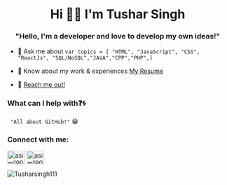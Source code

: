 <h1 align="center">Hi 👋🏻 I'm Tushar Singh</h1>
<h3 align="center"> "Hello, I'm a developer and love to develop my own ideas!"</h3>



- 💬 Ask me about ``` var topics = [ "HTML", "JavaScript", "CSS", "ReactJs", "SQL/NoSQL","JAVA","CPP","PHP",] ```

- 📄 Know about my work & experiences [My Resume]()
- 📧 [Reach me out!](mailto:tusharsingh11088@gmail.com)



### What can I help with:question::cyclone:
<code> "All about GitHub!"</code> :grin:


<h3 align="left">Connect with me:</h3>

<p align="left">
<a href="https://www.linkedin.com/in/tushar-singh11/" target="blank"><img align="center" src="https://raw.githubusercontent.com/rahuldkjain/github-profile-readme-generator/master/src/images/icons/Social/linked-in-alt.svg" alt="asim1909" height="30" width="40" /></a>
<a href="https://instagram.com/chaudhary.tusharr/" target="blank"><img align="center" src="https://raw.githubusercontent.com/rahuldkjain/github-profile-readme-generator/master/src/images/icons/Social/instagram.svg" alt="asim1909" height="30" width="40" /></a>
</p>

<p align="left"> <img src="https://komarev.com/ghpvc/?username=asim1909&label=Profile%20views&color=0e75b6&style=flat" alt="Tusharsingh111" /> </p>
